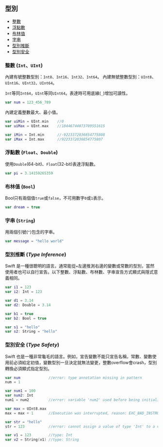 ## 型別

- [整數](#Integer)
- [浮點數](#FloatingPoint)
- [布林值](#Boolean)
- [字串](#String)
- [型別推斷](#TypeInference)
- [型別安全](#TypeSafety)

<a name="Integer"></a>
### 整數 (`Int`、`UInt`)

內建有號整數型別：`Int8`、`Int16`、`Int32`、`Int64`。
內建無號整數型別：`UInt8`、`UInt16`、`UInt32`、`UInt64`。

`Int`等同`Int64`，`UInt`等同`UInt64`。表達時可用底線(`_`)增加可讀性。
```swift
var num = 123_456_789
```

內建定義整數最大、最小值。
```swift
var uiMin = UInt.min    //0
var uiMax = UInt.max    //18446744073709551615

var iMin = Int.min      //-9223372036854775808
var iMax = Int.max      //9223372036854775807
```

<a name="FloatingPoint"></a>
### 浮點數 (`Float`、`Double`)

使用`Double`(64-bit)、`Float`(32-bit)表達浮點數。
```swift
var pi = 3.14159265359
```

<a name="Boolean"></a>
### 布林值 (`Bool`)

Bool只有兩個值`true`或`false`，不可用數字`0`或`1`表示。
```swift
var dream = true
```

<a name="String"></a>
### 字串 (`String`)

用兩個引號(`"`)包含的字串。
```swift
var message = "hello world"
```

<a name="TypeInference"></a>
### 型別推斷 (*Type Inference*)

Swift 是一種很聰明的語言。通常能從`=`左邊推測右邊的變數或常數的型別，當然使用者也可以自行宣告。以下整數、浮點數、布林數、字串宣告方式顯式與隱式意義相同。
```swift
var i1 = 123
var i2: Int = 123

var d1 = 3.14
var d2: Double = 3.14

var b1 = true
var b2: Bool = true

var s1 = "hello"
var s2: String = "hello"
```

<a name="TypeSafety"></a>
### 型別安全 (*Type Safety*)

Swift 也是一種非常龜毛的語言。例如，宣告變數不能只宣告名稱，常數、變數使用前必須給定初值，變數型別一旦決定就無法變更，整數overflow會crash，型別轉換必須顯式指定型別。
```swift
var num             //error: type annotation missing in pattern
num = 1

var num1 = 100
var num2: Int
num1 = num2         //error: variable 'num2' used before being initialized

var max = UInt8.max
max = max + 1       //Execution was interrupted, reason: EXC_BAD_INSTRUCTION

var str = "hello"
str = 123           //error: cannot assign a value of type 'Int' to a value of type 'String'

var v1 = 123        //type: Int
var v2 = String(v1) //type: String
```
